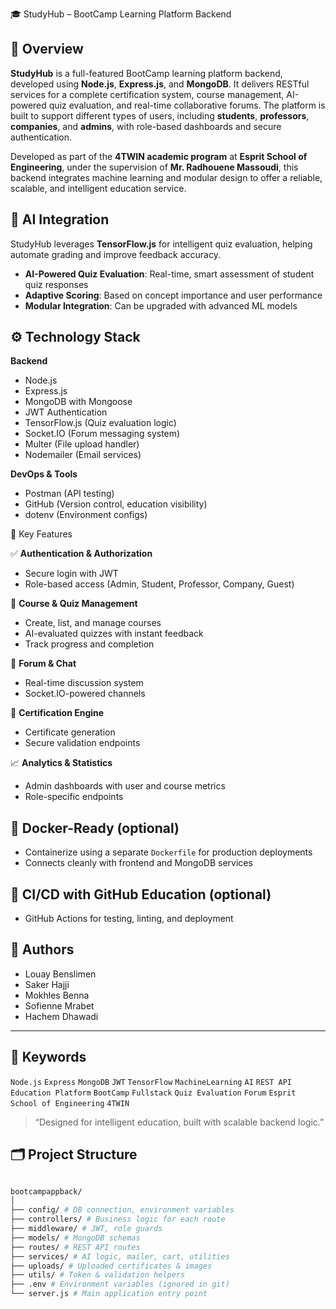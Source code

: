🎓 StudyHub – BootCamp Learning Platform Backend

## 🚀 Overview  
**StudyHub** is a full-featured BootCamp learning platform backend, developed using **Node.js**, **Express.js**, and **MongoDB**. It delivers RESTful services for a complete certification system, course management, AI-powered quiz evaluation, and real-time collaborative forums. The platform is built to support different types of users, including **students**, **professors**, **companies**, and **admins**, with role-based dashboards and secure authentication.

Developed as part of the **4TWIN academic program** at **Esprit School of Engineering**, under the supervision of **Mr. Radhouene Massoudi**, this backend integrates machine learning and modular design to offer a reliable, scalable, and intelligent education service.

## 🧠 AI Integration  
StudyHub leverages **TensorFlow.js** for intelligent quiz evaluation, helping automate grading and improve feedback accuracy.

- **AI-Powered Quiz Evaluation**: Real-time, smart assessment of student quiz responses
- **Adaptive Scoring**: Based on concept importance and user performance
- **Modular Integration**: Can be upgraded with advanced ML models

## ⚙️ Technology Stack

**Backend**
- Node.js
- Express.js
- MongoDB with Mongoose
- JWT Authentication
- TensorFlow.js (Quiz evaluation logic)
- Socket.IO (Forum messaging system)
- Multer (File upload handler)
- Nodemailer (Email services)

**DevOps & Tools**
- Postman (API testing)
- GitHub (Version control, education visibility)
- dotenv (Environment configs)

📌 Key Features

✅ **Authentication & Authorization**
- Secure login with JWT
- Role-based access (Admin, Student, Professor, Company, Guest)

📘 **Course & Quiz Management**
- Create, list, and manage courses
- AI-evaluated quizzes with instant feedback
- Track progress and completion

💬 **Forum & Chat**
- Real-time discussion system
- Socket.IO-powered channels

📄 **Certification Engine**
- Certificate generation
- Secure validation endpoints

📈 **Analytics & Statistics**
- Admin dashboards with user and course metrics
- Role-specific endpoints



## 🐳 Docker-Ready (optional)
- Containerize using a separate `Dockerfile` for production deployments
- Connects cleanly with frontend and MongoDB services

## 🔁 CI/CD with GitHub Education (optional)
- GitHub Actions for testing, linting, and deployment


## 👥 Authors  
- Louay Benslimen  
- Saker Hajji  
- Mokhles Benna  
- Sofienne Mrabet  
- Hachem Dhawadi  

---

## 🧾 Keywords  
`Node.js` `Express` `MongoDB` `JWT` `TensorFlow` `MachineLearning` `AI` `REST API` `Education Platform` `BootCamp` `Fullstack` `Quiz Evaluation` `Forum` `Esprit School of Engineering` `4TWIN`

> “Designed for intelligent education, built with scalable backend logic.”
## 🗂️ Project Structure
```bash

bootcampappback/
│
├── config/ # DB connection, environment variables
├── controllers/ # Business logic for each route
├── middleware/ # JWT, role guards
├── models/ # MongoDB schemas
├── routes/ # REST API routes
├── services/ # AI logic, mailer, cart, utilities
├── uploads/ # Uploaded certificates & images
├── utils/ # Token & validation helpers
├── .env # Environment variables (ignored in git)
└── server.js # Main application entry point

